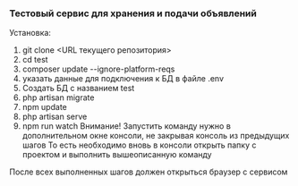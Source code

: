 <h3>Тестовый сервис для хранения и подачи объявлений</h3>

Установка:

1) git clone <URL текущего репозитория>
2) cd test
3) composer update --ignore-platform-reqs
4) указать данные для подключения к БД в файле .env
5) Создать БД с названием test
6) php artisan migrate
7) npm update
8) php artisan serve
9) npm run watch Внимание! Запустить команду нужно в дополнительном окне консоли, не закрывая консоль из предыдущих шагов
То есть необходимо вновь в консоли открыть папку с проектом и выполнить вышеописанную команду

После всех выполненных шагов должен открыться браузер с сервисом
